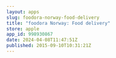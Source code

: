 ```yaml
---
layout: apps
slug: foodora-norway-food-delivery
title: "foodora Norway: Food delivery"
store: apple
app_id: 998930867
date: 2024-04-08T11:47:51Z
published: 2015-09-10T10:31:21Z
---
```

